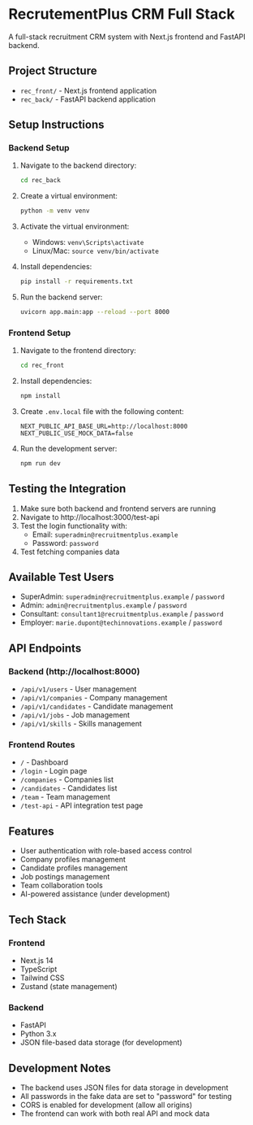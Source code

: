 # RecrutementPlus CRM Full Stack

A full-stack recruitment CRM system with Next.js frontend and FastAPI backend.

## Project Structure

- `rec_front/` - Next.js frontend application
- `rec_back/` - FastAPI backend application

## Setup Instructions

### Backend Setup

1. Navigate to the backend directory:
   ```bash
   cd rec_back
   ```

2. Create a virtual environment:
   ```bash
   python -m venv venv
   ```

3. Activate the virtual environment:
   - Windows: `venv\Scripts\activate`
   - Linux/Mac: `source venv/bin/activate`

4. Install dependencies:
   ```bash
   pip install -r requirements.txt
   ```

5. Run the backend server:
   ```bash
   uvicorn app.main:app --reload --port 8000
   ```

### Frontend Setup

1. Navigate to the frontend directory:
   ```bash
   cd rec_front
   ```

2. Install dependencies:
   ```bash
   npm install
   ```

3. Create `.env.local` file with the following content:
   ```
   NEXT_PUBLIC_API_BASE_URL=http://localhost:8000
   NEXT_PUBLIC_USE_MOCK_DATA=false
   ```

4. Run the development server:
   ```bash
   npm run dev
   ```

## Testing the Integration

1. Make sure both backend and frontend servers are running
2. Navigate to http://localhost:3000/test-api
3. Test the login functionality with:
   - Email: `superadmin@recruitmentplus.example`
   - Password: `password`
4. Test fetching companies data

## Available Test Users

- SuperAdmin: `superadmin@recruitmentplus.example` / `password`
- Admin: `admin@recruitmentplus.example` / `password`
- Consultant: `consultant1@recruitmentplus.example` / `password`
- Employer: `marie.dupont@techinnovations.example` / `password`

## API Endpoints

### Backend (http://localhost:8000)

- `/api/v1/users` - User management
- `/api/v1/companies` - Company management
- `/api/v1/candidates` - Candidate management
- `/api/v1/jobs` - Job management
- `/api/v1/skills` - Skills management

### Frontend Routes

- `/` - Dashboard
- `/login` - Login page
- `/companies` - Companies list
- `/candidates` - Candidates list
- `/team` - Team management
- `/test-api` - API integration test page

## Features

- User authentication with role-based access control
- Company profiles management
- Candidate profiles management
- Job postings management
- Team collaboration tools
- AI-powered assistance (under development)

## Tech Stack

### Frontend
- Next.js 14
- TypeScript
- Tailwind CSS
- Zustand (state management)

### Backend
- FastAPI
- Python 3.x
- JSON file-based data storage (for development)

## Development Notes

- The backend uses JSON files for data storage in development
- All passwords in the fake data are set to "password" for testing
- CORS is enabled for development (allow all origins)
- The frontend can work with both real API and mock data